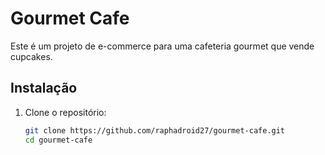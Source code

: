 # Gourmet Cafe

Este é um projeto de e-commerce para uma cafeteria gourmet que vende cupcakes.

## Instalação

1. Clone o repositório:
   ```bash
   git clone https://github.com/raphadroid27/gourmet-cafe.git
   cd gourmet-cafe

